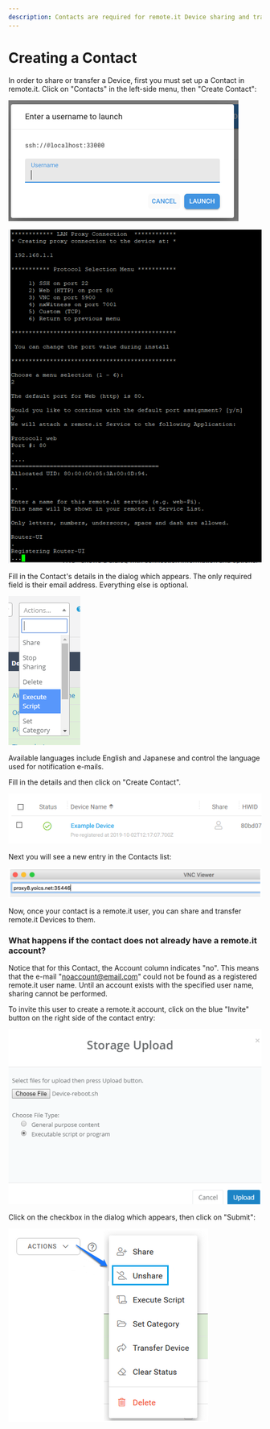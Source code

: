 ```yaml
---
description: Contacts are required for remote.it Device sharing and transfer.
---
```


# Creating a Contact

In order to share or transfer a Device, first you must set up a Contact in remote.it. Click on "Contacts" in the left-side menu, then "Create Contact":

![](../../.gitbook/assets/image%20%28367%29.png)

![](../../.gitbook/assets/image%20%28427%29.png)

Fill in the Contact's details in the dialog which appears.  The only required field is their email address. Everything else is optional.

![](../../.gitbook/assets/image%20%28120%29.png)

Available languages include English and Japanese and control the language used for notification e-mails.

Fill in the details and then click on "Create Contact".  

![](../../.gitbook/assets/image%20%28236%29.png)

Next you will see a new entry in the Contacts list:

![](../../.gitbook/assets/image%20%28103%29.png)

Now, once your contact is a remote.it user, you can share and transfer remote.it Devices to them.

### What happens if the contact does not already have a remote.it account?

Notice that for this Contact, the Account column indicates "no".  This means that the e-mail "noaccount@email.com" could not be found as a registered remote.it user name.  Until an account exists with the specified user name, sharing cannot be performed.

To invite this user to create a remote.it account, click on the blue "Invite" button on the right side of the contact entry:

![](../../.gitbook/assets/image%20%2885%29.png)

Click on the checkbox in the dialog which appears, then click on "Submit":

![](../../.gitbook/assets/image%20%2821%29.png)

